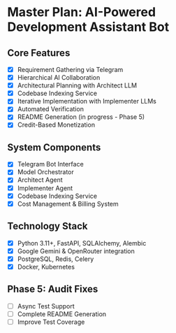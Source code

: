 # Master Plan: AI-Powered Development Assistant Bot

## Core Features
- [x] Requirement Gathering via Telegram
- [x] Hierarchical AI Collaboration
- [x] Architectural Planning with Architect LLM
- [x] Codebase Indexing Service
- [x] Iterative Implementation with Implementer LLMs
- [x] Automated Verification
- [x] README Generation (in progress - Phase 5)
- [x] Credit-Based Monetization

## System Components
- [x] Telegram Bot Interface
- [x] Model Orchestrator
- [x] Architect Agent
- [x] Implementer Agent
- [x] Codebase Indexing Service
- [x] Cost Management & Billing System

## Technology Stack
- [x] Python 3.11+, FastAPI, SQLAlchemy, Alembic
- [x] Google Gemini & OpenRouter integration
- [x] PostgreSQL, Redis, Celery
- [x] Docker, Kubernetes

## Phase 5: Audit Fixes
- [ ] Async Test Support
- [ ] Complete README Generation
- [ ] Improve Test Coverage